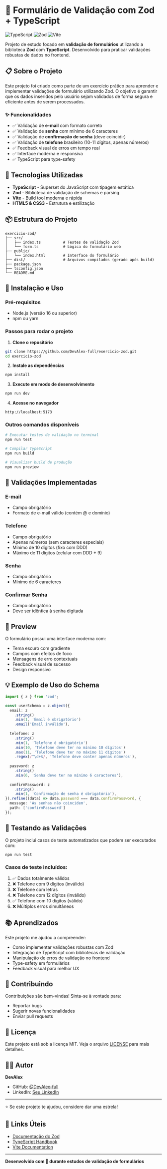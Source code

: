 # 🔐 Formulário de Validação com Zod + TypeScript

![TypeScript](https://img.shields.io/badge/TypeScript-007ACC?style=for-the-badge&logo=typescript&logoColor=white)
![Zod](https://img.shields.io/badge/Zod-3E67B1?style=for-the-badge&logo=zod&logoColor=white)
![Vite](https://img.shields.io/badge/Vite-646CFF?style=for-the-badge&logo=vite&logoColor=white)

Projeto de estudo focado em **validação de formulários** utilizando a biblioteca **Zod** com **TypeScript**. Desenvolvido para praticar validações robustas de dados no frontend.

## 📋 Sobre o Projeto

Este projeto foi criado como parte de um exercício prático para aprender e implementar validações de formulário utilizando Zod. O objetivo é garantir que os dados inseridos pelo usuário sejam validados de forma segura e eficiente antes de serem processados.

### ✨ Funcionalidades

- ✅ Validação de **e-mail** com formato correto
- ✅ Validação de **senha** com mínimo de 6 caracteres
- ✅ Validação de **confirmação de senha** (deve coincidir)
- ✅ Validação de **telefone** brasileiro (10-11 dígitos, apenas números)
- ✅ Feedback visual de erros em tempo real
- ✅ Interface moderna e responsiva
- ✅ TypeScript para type-safety

## 🚀 Tecnologias Utilizadas

- **TypeScript** - Superset do JavaScript com tipagem estática
- **Zod** - Biblioteca de validação de schemas e parsing
- **Vite** - Build tool moderna e rápida
- **HTML5 & CSS3** - Estrutura e estilização

## 📦 Estrutura do Projeto

```
exercicio-zod/
├── src/
│   ├── index.ts          # Testes de validação Zod
│   └── form.ts           # Lógica do formulário web
├── public/
│   └── index.html        # Interface do formulário
├── dist/                 # Arquivos compilados (gerado após build)
├── package.json
├── tsconfig.json
└── README.md
```

## 🔧 Instalação e Uso

### Pré-requisitos

- Node.js (versão 16 ou superior)
- npm ou yarn

### Passos para rodar o projeto

1. **Clone o repositório**
```bash
git clone https://github.com/DevAlex-full/exercicio-zod.git
cd exercicio-zod
```

2. **Instale as dependências**
```bash
npm install
```

3. **Execute em modo de desenvolvimento**
```bash
npm run dev
```

4. **Acesse no navegador**
```
http://localhost:5173
```

### Outros comandos disponíveis

```bash
# Executar testes de validação no terminal
npm run test

# Compilar TypeScript
npm run build

# Visualizar build de produção
npm run preview
```

## 📝 Validações Implementadas

### E-mail
- Campo obrigatório
- Formato de e-mail válido (contém @ e domínio)

### Telefone
- Campo obrigatório
- Apenas números (sem caracteres especiais)
- Mínimo de 10 dígitos (fixo com DDD)
- Máximo de 11 dígitos (celular com DDD + 9)

### Senha
- Campo obrigatório
- Mínimo de 6 caracteres

### Confirmar Senha
- Campo obrigatório
- Deve ser idêntica à senha digitada

## 🎨 Preview

O formulário possui uma interface moderna com:
- Tema escuro com gradiente
- Campos com efeitos de foco
- Mensagens de erro contextuais
- Feedback visual de sucesso
- Design responsivo

## 💡 Exemplo de Uso do Schema

```typescript
import { z } from 'zod';

const userSchema = z.object({
  email: z
    .string()
    .min(1, 'Email é obrigatório')
    .email('Email inválido'),
  
  telefone: z
    .string()
    .min(1, 'Telefone é obrigatório')
    .min(10, 'Telefone deve ter no mínimo 10 dígitos')
    .max(11, 'Telefone deve ter no máximo 11 dígitos')
    .regex(/^\d+$/, 'Telefone deve conter apenas números'),
  
  password: z
    .string()
    .min(6, 'Senha deve ter no mínimo 6 caracteres'),
  
  confirmPassword: z
    .string()
    .min(1, 'Confirmação de senha é obrigatória'),
}).refine((data) => data.password === data.confirmPassword, {
  message: 'As senhas não coincidem',
  path: ['confirmPassword']
});
```

## 🧪 Testando as Validações

O projeto inclui casos de teste automatizados que podem ser executados com:

```bash
npm run test
```

### Casos de teste incluídos:
1. ✅ Dados totalmente válidos
2. ❌ Telefone com 9 dígitos (inválido)
3. ❌ Telefone com letras
4. ❌ Telefone com 12 dígitos (inválido)
5. ✅ Telefone com 10 dígitos (válido)
6. ❌ Múltiplos erros simultâneos

## 📚 Aprendizados

Este projeto me ajudou a compreender:
- Como implementar validações robustas com Zod
- Integração de TypeScript com bibliotecas de validação
- Manipulação de erros de validação no frontend
- Type-safety em formulários
- Feedback visual para melhor UX

## 🤝 Contribuindo

Contribuições são bem-vindas! Sinta-se à vontade para:
- Reportar bugs
- Sugerir novas funcionalidades
- Enviar pull requests

## 📄 Licença

Este projeto está sob a licença MIT. Veja o arquivo [LICENSE](LICENSE) para mais detalhes.

## 👨‍💻 Autor

**DevAlex**

- GitHub: [@DevAlex-full](https://github.com/DevAlex-full)
- LinkedIn: [Seu LinkedIn](https://linkedin.com/in/seu-perfil)

---

⭐ Se este projeto te ajudou, considere dar uma estrela!

## 🔗 Links Úteis

- [Documentação do Zod](https://zod.dev/)
- [TypeScript Handbook](https://www.typescriptlang.org/docs/)
- [Vite Documentation](https://vitejs.dev/)

---

**Desenvolvido com 💜 durante estudos de validação de formulários**
